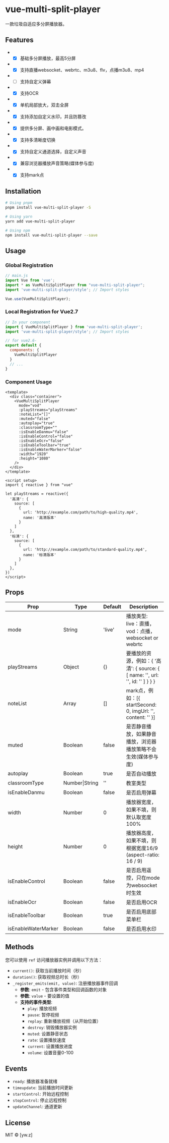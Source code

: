 # vue-multi-split-player

一款垃圾自适应多分屏播放器。

## Features
- - [x] 基础多分屏播放，最高5分屏
- - [x] 支持直播websocket、webrtc、m3u8、flv，点播m3u8、mp4
- - [ ] 支持自定义弹幕
- - [x] 支持OCR
- - [x] 单机局部放大，双击全屏
- - [x] 支持添加自定义水印，并且防篡改
- - [x] 提供多分屏、画中画和电影模式。
- - [x] 支持多清晰度切换
- - [x] 支持自定义通道选择，自定义声音
- - [x] 兼容浏览器播放声音策略(媒体参与度)
- - [x] 支持mark点

## Installation

```bash
# Using pnpm
pnpm install vue-multi-split-player -S

# Using yarn
yarn add vue-multi-split-player

# Using npm
npm install vue-multi-split-player --save
```

## Usage

### Global Registration

```javascript
// main.js
import Vue from 'vue';
import * as VueMultiSplitPlayer from "vue-multi-split-player";
import 'vue-multi-split-player/style'; // Import styles

Vue.use(VueMultiSplitPlayer);
```

### Local Registration for Vue2.7

```javascript
// In your component
import { VueMultiSplitPlayer } from 'vue-multi-split-player';
import 'vue-multi-split-player/style'; // Import styles

// for vue2.6-
export default {
  components: {
    VueMultiSplitPlayer
  }
  // ...
}
```

### Component Usage

```vue
<template>
  <div class="container">
    <VueMultiSplitPlayer
      mode="vod"
      :playStreams="playStreams"
      :noteList="[]"
      :muted="false"
      :autoplay="true"
      :classroomType="" 
      :isEnableDanmu="false"
      :isEnableControl="false"
      :isEnableOcr="false"
      :isEnableToolbar="true"
      :isEnableWaterMarker="false"
      :width="1920"
      :height="1080"
    />
  </div>
</template>

<script setup>
import { reactive } from "vue"

let playStreams = reactive({
  '高清': {
    source: [
      {
        url: 'http://example.com/path/to/high-quality.mp4',
        name: '高清版本'
      }
    ]
  },
  '标清': {
    source: [
      {
        url: 'http://example.com/path/to/standard-quality.mp4',
        name: '标清版本'
      }
    ]
  },
})
</script>
```

## Props

| Prop | Type | Default | Description |
|------|------|---------|-------------|
| mode | String | 'live' | 播放类型: live：直播，vod：点播，websocket or webrtc |
| playStreams | Object | {} | 要播放的资源，例如：{ '高清': { source: { [ name: '', url: '', id: '' ] } } } |
| noteList | Array | [] | mark点，例如：[{ startSecond: 0, imgUrl: '', content: '' }] |
| muted | Boolean | false | 是否静音播放，如果静音播放，浏览器播放策略不会生效(媒体参与度) |
| autoplay | Boolean | true | 是否自动播放 |
| classroomType | Number\|String | '' | 教室类型 |
| isEnableDanmu | Boolean | false | 是否启用弹幕 |
| width | Number | 0 | 播放器宽度，如果不填，则默认取宽度100% |
| height | Number | 0 | 播放器高度，如果不填，则根据宽度16/9 (aspect-ratio: 16 / 9) |
| isEnableControl | Boolean | false | 是否启用遥控，只在mode为websocket时生效 |
| isEnableOcr | Boolean | false | 是否启用OCR |
| isEnableToolbar | Boolean | true | 是否启用底部菜单栏 |
| isEnableWaterMarker | Boolean | false | 是否启用水印 |

## Methods

您可以使用 `ref` 访问播放器实例并调用以下方法：

- `current()`: 获取当前播放时间（秒）
- `duration()`: 获取视频总时长（秒）
- `_register_emits(emit, value)`: 注册播放器事件回调
  - **参数**: `emit` - 包含事件类型和回调函数的对象
  - **参数**: `value` - 要设置的值
  - **支持的事件类型**:
    - `play`: 播放视频
    - `pause`: 暂停视频
    - `replay`: 重新播放视频（从开始位置）
    - `destroy`: 销毁播放器实例
    - `muted`: 设置静音状态
    - `rate`: 设置播放速度
    - `current`: 设置播放进度
    - `volume`: 设置音量0-100

## Events

- `ready`: 播放器准备就绪
- `timeupdate`: 当前播放时间更新
- `startControl`: 开始远程控制
- `stopControl`: 停止远程控制
- `updateChannel`: 通道更新

## License

MIT © [yw.z]